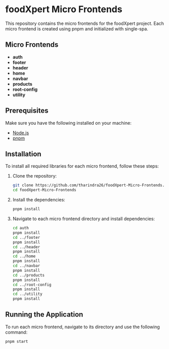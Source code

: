 # foodXpert Micro Frontends

This repository contains the micro frontends for the foodXpert project. Each micro frontend is created using pnpm and initialized with single-spa.

## Micro Frontends

- **auth**
- **footer**
- **header**
- **home**
- **navbar**
- **products**
- **root-config**
- **utility**

## Prerequisites

Make sure you have the following installed on your machine:

- [Node.js](https://nodejs.org/en/download/)
- [pnpm](https://pnpm.io/installation)

## Installation

To install all required libraries for each micro frontend, follow these steps:

1. Clone the repository:

    ```sh
    git clone https://github.com/tharindra26/foodXpert-Micro-Frontends.git
    cd foodXpert-Micro-Frontends
    ```

2. Install the dependencies:

    ```sh
    pnpm install
    ```

3. Navigate to each micro frontend directory and install dependencies:

    ```sh
    cd auth
    pnpm install
    cd ../footer
    pnpm install
    cd ../header
    pnpm install
    cd ../home
    pnpm install
    cd ../navbar
    pnpm install
    cd ../products
    pnpm install
    cd ../root-config
    pnpm install
    cd ../utility
    pnpm install
    ```

## Running the Application

To run each micro frontend, navigate to its directory and use the following command:

```sh
pnpm start
